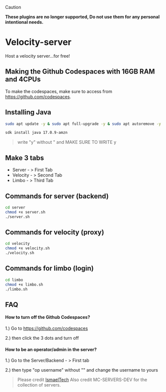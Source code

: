 > [!CAUTION]
> **These plugins are no longer supported, Do not use them for any personal intentional needs.**


# Velocity-server
Host a velocity server...for free!

## Making the Github Codespaces with 16GB RAM and 4CPUs
To make the codespaces, make sure to access from https://github.com/codespaces.

## Installing Java
```bash
sudo apt update -y & sudo apt full-upgrade -y & sudo apt autoremove -y & sudo apt auto-clean -y
```
```bash
sdk install java 17.0.9-amzn
```
> write "y" without " and MAKE SURE TO WRITE y

## Make 3 tabs
* Server - > First Tab
* Velocity - > Second Tab
* Limbo - > Third Tab

## Commands for server (backend)
```bash
cd server
chmod +x server.sh
./server.sh
```
## Commands for velocity (proxy)
```bash
cd velocity
chmod +x velocity.sh
./velocity.sh
```
## Commands for limbo (login)
```bash
cd limbo
chmod +x limbo.sh
./limbo.sh
```

## FAQ

#### How to turn off the Github Codespaces?

1.) Go to https://github.com/codespaces

2.) then click the 3 dots and turn off

#### How to be an operator/admin in the server?

1.) Go to the Server/Backend - > First tab

2.) then type "op username" without "" and change the username to yours

> Please credit [IsmaelTech](https://www.youtube.com/@ismaeltechI?sub_confirmation=1)
> Also credit MC-SERVERS-DEV for the collection of servers.
